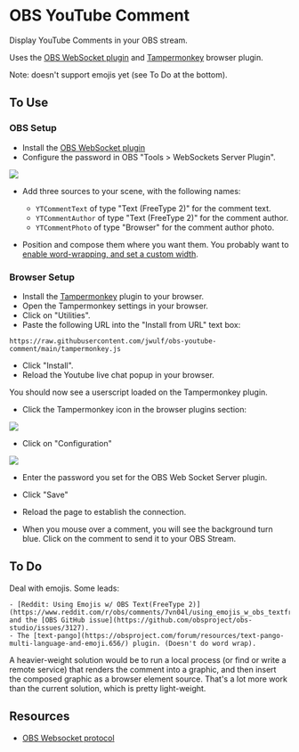 # OBS YouTube Comment

Display YouTube Comments in your OBS stream.

Uses the [OBS WebSocket plugin](https://github.com/Palakis/obs-websocket) and [Tampermonkey](https://www.tampermonkey.net/) browser plugin.

Note: doesn't support emojis yet (see To Do at the bottom).

## To Use 

### OBS Setup

* Install the [OBS WebSocket plugin](https://github.com/Palakis/obs-websocket)
* Configure the password in OBS "Tools > WebSockets Server Plugin".

![](img/websocket-server-settings.png)

* Add three sources to your scene, with the following names:

    - `YTCommentText` of type "Text (FreeType 2)" for the comment text.
    - `YTCommentAuthor` of type "Text (FreeType 2)" for the comment author.
    - `YTCommentPhoto` of type "Browser" for the comment author photo.

* Position and compose them where you want them. You probably want to [enable word-wrapping, and set a custom width](https://lvacula.com/2020/05/obs-studios-word-wrapping-is-weird/).

### Browser Setup

* Install the [Tampermonkey](https://www.tampermonkey.net/) plugin to your browser.
* Open the Tampermonkey settings in your browser.
* Click on "Utilities".
* Paste the following URL into the "Install from URL" text box:

```
https://raw.githubusercontent.com/jwulf/obs-youtube-comment/main/tampermonkey.js
```

* Click "Install".
* Reload the Youtube live chat popup in your browser.

You should now see a userscript loaded on the Tampermonkey plugin.

* Click the Tampermonkey icon in the browser plugins section:

![](img/plugin-loaded.png)

* Click on "Configuration"

![](img/plugin-config.png)

* Enter the password you set for the OBS Web Socket Server plugin.
* Click "Save"
* Reload the page to establish the connection.

* When you mouse over a comment, you will see the background turn blue. Click on the comment to send it to your OBS Stream.

## To Do

Deal with emojis. Some leads: 

    - [Reddit: Using Emojis w/ OBS Text(FreeType 2)](https://www.reddit.com/r/obs/comments/7vn04l/using_emojis_w_obs_textfreetype_2/) and the [OBS GitHub issue](https://github.com/obsproject/obs-studio/issues/3127).
    - The [text-pango](https://obsproject.com/forum/resources/text-pango-multi-language-and-emoji.656/) plugin. (Doesn't do word wrap).

A heavier-weight solution would be to run a local process (or find or write a remote service) that renders the comment into a graphic, and then insert the composed graphic as a browser element source. That's a lot more work than the current solution, which is pretty light-weight.

## Resources

- [OBS Websocket protocol](https://github.com/Palakis/obs-websocket/blob/4.x-current/docs/generated/protocol.md)